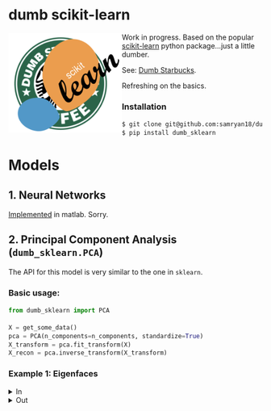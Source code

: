 # dumb scikit-learn
<img align="left" width="225" src="assets/logo.png">

Work in progress. Based on the popular [scikit-learn](https://github.com/scikit-learn/scikit-learn) python package...just a little dumber.

See: [Dumb Starbucks](https://www.youtube.com/watch?v=h0TRpGP8yH4).

Refreshing on the basics.

### Installation
```bash
$ git clone git@github.com:samryan18/dumb_sklearn.git
$ pip install dumb_sklearn
```

# Models
## 1. Neural Networks
[Implemented](https://github.com/samryan18/matlab-nn) in matlab. Sorry.

## 2. Principal Component Analysis (`dumb_sklearn.PCA`)
The API for this model is very similar to the one in `sklearn`.

### Basic usage:
```python
from dumb_sklearn import PCA

X = get_some_data()
pca = PCA(n_components=n_components, standardize=True)
X_transform = pca.fit_transform(X)
X_recon = pca.inverse_transform(X_transform)

```

### Example 1: Eigenfaces
<details>
<summary>In</summary>


```python
from sklearn.datasets import fetch_lfw_people

from dumb_sklearn import PCA
from dumb_sklearn.utils import plot_gallery

faces = fetch_lfw_people(min_faces_per_person=60)

_, h, w = faces.images.shape
X, y = faces.data, faces.target
target_names = faces.target_names
n_components = 200

pca = PCA(n_components=n_components, standardize=True)
X_transform = pca.fit_transform(X)
eigenfaces = pca.components.reshape((n_components, h, w))

print("ORIGINAL FACES:")
real_titles = [f"original {i}" for i in range(eigenfaces.shape[0])]
real_faces = faces.images
plot_gallery(real_faces, real_titles, h, w, n_row=2, n_col=7)

print("EIGENFACES:")
eigenface_titles = [f"eigenface {i}" for i in range(eigenfaces.shape[0])]
plot_gallery(eigenfaces, eigenface_titles, h, w, n_row=2, n_col=7)

print("AVERAGE FACE:")
plot_gallery(pca._mean.reshape(1, h, w), ["mean"], h, w, n_row=1, n_col=1)

print("STANDARD DEV FACE:")
plot_gallery(pca._std.reshape(1, h, w), ["stddev"], h, w, n_row=1, n_col=1)

print("RECON FACES:")
recon = pca.inverse_transform(X_transform)
recon = recon.reshape((faces.images.shape[0], h, w))
recon_titles = [f"recon {i}" for i in range(eigenfaces.shape[0])]
plot_gallery(recon, recon_titles, h, w, n_row=2, n_col=7)

```

</details>

<details>
<summary>Out</summary>

##### ORIGINAL FACES
![ORIGINAL FACES](/assets/pca_original_faces.png)

##### EIGENFACES
![EIGENFACES](/assets/pca_eigenfaces.png)

##### AVERAGE FACE
![AVERAGE FACE](/assets/pca_mean_face.png)

##### STANDARD DEV FACE
![STANDARD DEV FACE](/assets/pca_std_face.png)

##### RECON FACES
![RECON FACES](/assets/pca_recon_faces.png)

</details>
